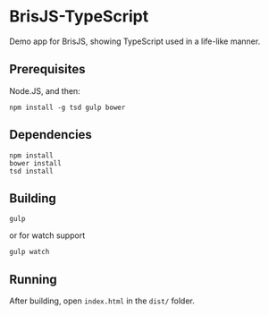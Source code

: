 # BrisJS-TypeScript

Demo app for BrisJS, showing TypeScript used in a life-like manner.

Prerequisites
-------------
Node.JS, and then:

```
npm install -g tsd gulp bower
```

Dependencies
----------
```
npm install
bower install
tsd install
```

Building
--------
`gulp`

or for watch support

`gulp watch`

Running
-------
After building, open `index.html` in the `dist/` folder.
